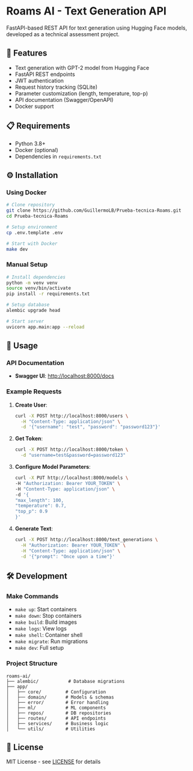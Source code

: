 # Roams AI - Text Generation API

FastAPI-based REST API for text generation using Hugging Face models, developed as a technical assessment project.

## 🚀 Features

- Text generation with GPT-2 model from Hugging Face
- FastAPI REST endpoints
- JWT authentication
- Request history tracking (SQLite)
- Parameter customization (length, temperature, top-p)
- API documentation (Swagger/OpenAPI)
- Docker support

## 📋 Requirements

- Python 3.8+
- Docker (optional)
- Dependencies in `requirements.txt`

## ⚙️ Installation

### Using Docker

```bash
# Clone repository
git clone https://github.com/GuillermoLB/Prueba-tecnica-Roams.git
cd Prueba-tecnica-Roams

# Setup environment
cp .env.template .env

# Start with Docker
make dev
```

### Manual Setup

```bash
# Install dependencies
python -m venv venv
source venv/bin/activate
pip install -r requirements.txt

# Setup database
alembic upgrade head

# Start server
uvicorn app.main:app --reload
```

## 🔧 Usage

### API Documentation

- **Swagger UI**: [http://localhost:8000/docs](http://localhost:8000/docs)

### Example Requests

1. **Create User**:

    ```bash
    curl -X POST http://localhost:8000/users \
      -H "Content-Type: application/json" \
      -d '{"username": "test", "password": "password123"}'
    ```

2. **Get Token**:

    ```bash
    curl -X POST http://localhost:8000/token \
      -d "username=test&password=password123"
    ```
3. **Configure Model Parameters**:

    ```bash
    curl -X PUT http://localhost:8000/models \
    -H "Authorization: Bearer YOUR_TOKEN" \
    -H "Content-Type: application/json" \
    -d '{
    "max_length": 100,
    "temperature": 0.7,
    "top_p": 0.9
    }'
    ```
4. **Generate Text**:

    ```bash
    curl -X POST http://localhost:8000/text_generations \
      -H "Authorization: Bearer YOUR_TOKEN" \
      -H "Content-Type: application/json" \
      -d '{"prompt": "Once upon a time"}'
    ```

## 🛠️ Development

### Make Commands

- `make up`: Start containers
- `make down`: Stop containers
- `make build`: Build images
- `make logs`: View logs
- `make shell`: Container shell
- `make migrate`: Run migrations
- `make dev`: Full setup

### Project Structure

```plaintext
roams-ai/
├── alembic/           # Database migrations
├── app/
│   ├── core/         # Configuration
│   ├── domain/       # Models & schemas
│   ├── error/        # Error handling
│   ├── ml/           # ML components
│   ├── repos/        # DB repositories
│   ├── routes/       # API endpoints
│   ├── services/     # Business logic
│   └── utils/        # Utilities
```

## 📄 License

MIT License - see [LICENSE](LICENSE) for details